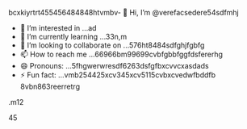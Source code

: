 bcxkiyrtrt455456484848htvmbv- 👋 Hi, I’m @verefacsedere54sdfmhj
- 👀 I’m interested in ...ad
- 🌱 I’m currently learning ...33n,m
- 💞️ I’m looking to collaborate on ...576ht8484sdfghjfgbfg
- 📫 How to reach me ...66966bm99699cvbfgbbfggfdsfererhg
- 😄 Pronouns: ...5fhgwerwresdf6263dsfgfbxcvvcxasdads
- ⚡ Fun fact: ...vmb254425xcv345xcv5115cvbxcvedwfbddfb
8vbn863reerretrg
<!---52151sadqw6662323
verefacsedere/verefacsedere is a ✨ special ✨ repository because its `R66EADME.md` (520this file) appears on yoursdfsdf GixcxvbvvctHub profinhgle.54
You can click the Preview link to take a look at59 your changes.12
--->.m12
45
